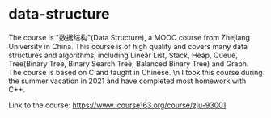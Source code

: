 # data-structure
The course is "数据结构"(Data Structure), a MOOC course from Zhejiang University in China. This course is of high quality and covers many data structures and algorithms, including Linear List, Stack, Heap, Queue, Tree(Binary Tree, Binary Search Tree, Balanced Binary Tree) and Graph.
The course is based on C and taught in Chinese. \n
I took this course during the summer vacation in 2021 and have completed most homework with C++.

Link to the course: https://www.icourse163.org/course/zju-93001

